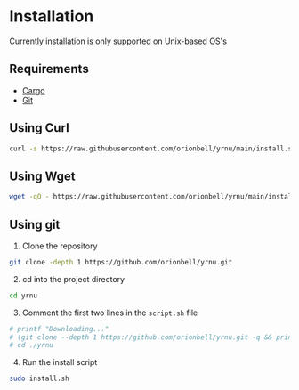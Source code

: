 # Installation
Currently installation is only supported on Unix-based OS's
## Requirements
- [Cargo](https://www.rust-lang.org/tools/install)
- [Git](https://git-scm.com/downloads)


## Using Curl
```sh
curl -s https://raw.githubusercontent.com/orionbell/yrnu/main/install.sh | sh
```
## Using Wget
```sh
wget -qO - https://raw.githubusercontent.com/orionbell/yrnu/main/install.sh | sh
```
## Using git
1. Clone the repository
```sh
git clone -depth 1 https://github.com/orionbell/yrnu.git

```
2. cd into the project directory
```sh
cd yrnu

```
3. Comment the first two lines in the `script.sh` file
```sh
# printf "Downloading..."
# (git clone --depth 1 https://github.com/orionbell/yrnu.git -q && printf "done!\n") || (printf "failed!\n" && exit 1)
# cd ./yrnu
```
4. Run the install script
```sh
sudo install.sh
```
